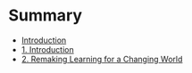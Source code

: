 # Summary

* [Introduction](README.md)
* [1. Introduction](chapter1.md)
* [2. Remaking Learning for a Changing World](chapter-2.md)

